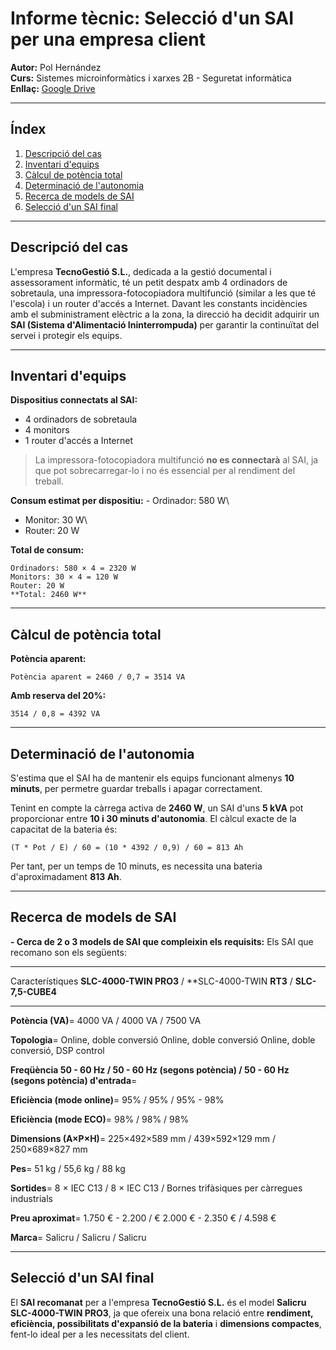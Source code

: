 # Informe tècnic: Selecció d'un SAI per una empresa client

**Autor:** Pol Hernández\
**Curs:** Sistemes microinformàtics i xarxes 2B - Seguretat informàtica\
**Enllaç:** [Google
Drive](https://drive.google.com/drive/u/0/folders/1gxAv-g1949wPHjVZ0O2bhYzN_9W0S1a_)

------------------------------------------------------------------------

## Índex

1.  [Descripció del cas](#descripció-del-cas)
2.  [Inventari d'equips](#inventari-dequips)
3.  [Càlcul de potència total](#càlcul-de-potència-total)
4.  [Determinació de l'autonomia](#determinació-de-lautonomia)
5.  [Recerca de models de SAI](#recerca-de-models-de-sai)
6.  [Selecció d'un SAI final](#selecció-dun-sai-final)

------------------------------------------------------------------------

## Descripció del cas

L'empresa **TecnoGestió S.L.**, dedicada a la gestió documental i
assessorament informàtic, té un petit despatx amb 4 ordinadors de
sobretaula, una impressora-fotocopiadora multifunció (similar a les que
té l'escola) i un router d'accés a Internet.
Davant les constants incidències amb el subministrament elèctric a la
zona, la direcció ha decidit adquirir un **SAI (Sistema d'Alimentació
Ininterrompuda)** per garantir la continuïtat del servei i protegir els
equips.

------------------------------------------------------------------------

## Inventari d'equips

**Dispositius connectats al SAI:**
- 4 ordinadors de sobretaula
- 4 monitors
- 1 router d'accés a Internet

> La impressora-fotocopiadora multifunció **no es connectarà** al SAI,
> ja que pot sobrecarregar-lo i no és essencial per al rendiment del
> treball.

**Consum estimat per dispositiu:** - Ordinador: 580 W\
- Monitor: 30 W\
- Router: 20 W

**Total de consum:**

    Ordinadors: 580 × 4 = 2320 W  
    Monitors: 30 × 4 = 120 W  
    Router: 20 W  
    **Total: 2460 W**

------------------------------------------------------------------------

## Càlcul de potència total

**Potència aparent:**

    Potència aparent = 2460 / 0,7 = 3514 VA

**Amb reserva del 20%:**

    3514 / 0,8 = 4392 VA

------------------------------------------------------------------------

## Determinació de l'autonomia

S'estima que el SAI ha de mantenir els equips funcionant almenys **10
minuts**, per permetre guardar treballs i apagar correctament.

Tenint en compte la càrrega activa de **2460 W**, un SAI d'uns **5 kVA**
pot proporcionar entre **10 i 30 minuts d'autonomia**.
El càlcul exacte de la capacitat de la bateria és:

    (T * Pot / E) / 60 = (10 * 4392 / 0,9) / 60 = 813 Ah

Per tant, per un temps de 10 minuts, es necessita una bateria
d'aproximadament **813 Ah**.

------------------------------------------------------------------------

## Recerca de models de SAI

**- Cerca de 2 o 3 models de SAI que compleixin els requisits:**
Els SAI que recomano son els següents:




  -------------------------------------------------------------------------------
  Característiques        **SLC-4000-TWIN PRO3**  /  **SLC-4000-TWIN **RT3**  /  **SLC-7,5-CUBE4**
                                                   
  ----------------------- ----------------- ----------------- -------------------
  **Potència (VA)**=       4000 VA     /      4000 VA      /     7500 VA

  **Topologia**=           Online, doble conversió    Online, doble conversió    Online, doble conversió, DSP control        

  **Freqüència            50 - 60 Hz    /    50 - 60 Hz (segons potència)    /   50 - 60 Hz (segons potència)
  d'entrada**=                                

  **Eficiència (mode online)**=      95%       /        95%        /       95% - 98%                                                   

  **Eficiència (mode ECO)**=     98%        /       98%        /       98%                                                    

  **Dimensions (A×P×H)**=  225×492×589 mm  /  439×592×129 mm  /  250×689×827 mm

  **Pes**=                 51 kg      /       55,6 kg      /     88 kg

  **Sortides**=            8 × IEC C13    /   8 × IEC C13    /   Bornes trifàsiques per càrregues industrials

  **Preu aproximat**=      1.750 € - 2.200 / € 2.000 € - 2.350 € / 4.598 €

  **Marca**=               Salicru     /      Salicru      /     Salicru

------------------------------------------------------------------------

## Selecció d'un SAI final

El **SAI recomanat** per a l'empresa **TecnoGestió S.L.** és el model
**Salicru SLC-4000-TWIN PRO3**, ja que ofereix una bona relació entre
**rendiment, eficiència, possibilitats d'expansió de la bateria** i
**dimensions compactes**, fent-lo ideal per a les necessitats del
client.
